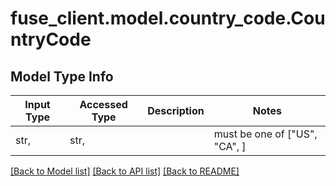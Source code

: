 # fuse_client.model.country_code.CountryCode

## Model Type Info
Input Type | Accessed Type | Description | Notes
------------ | ------------- | ------------- | -------------
str,  | str,  |  | must be one of ["US", "CA", ] 

[[Back to Model list]](../../README.md#documentation-for-models) [[Back to API list]](../../README.md#documentation-for-api-endpoints) [[Back to README]](../../README.md)

